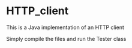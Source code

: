# HTTP_client
This is a Java implementation of an HTTP client

Simply compile the files and run the Tester class
